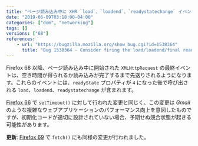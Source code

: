 ```yaml
---
title: "ページ読み込み中に XHR `load`、`loadend`、`readystatechange` イベントが先送りされるようになりました"
date: "2019-06-09T03:18:00-04:00"
categories: ["dom", "networking"]
tags: []
versions: ["68"]
references:
    - url: "https://bugzilla.mozilla.org/show_bug.cgi?id=1538364"
      title: "Bug 1538364 - Consider firing the load/loadend/final readyState events for XHR later during page load (after page load event if possible)"
---
```

Firefox 68 以降、ページ読み込み中に開始された `XMLHttpRequest` の最終イベントは、空き時間が得られるか読み込みが完了するまで先送りされるようになります。これらのイベントには、`readyState` プロパティが `4` になった後で呼び出される `load`、`loadend`、`readystatechange` が含まれます。

[Firefox 66](https://www.fxsitecompat.dev/en-CA/docs/2019/settimeout-and-setinterval-are-now-deferred-during-page-load/) で `setTimeout()` に対して行われた変更と同じく、この変更は *Gmail* のような複雑なウェブアプリケーションのパフォーマンス向上を意図したものですが、初期化コードが適切に設計されていない場合、予期せぬ競合状態が起きる可能性があります。

**更新**: [Firefox 69](https://www.fxsitecompat.dev/ja/docs/2019/resolving-promise-returned-by-fetch-is-now-deferred-during-page-load/) で `fetch()` にも同様の変更が行われました。
